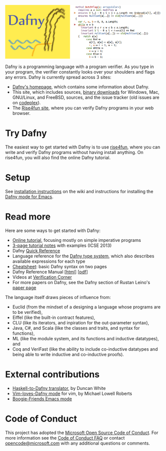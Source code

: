 ![Dafny](dafny-banner.png)

Dafny is a programming language with a program verifier. As you type in your program, the verifier constantly looks over your shoulders and flags any errors. Dafny is currently spread across 3 sites:

* [Dafny's homepage](http://research.microsoft.com/dafny), which contains some information about Dafny.
* This site, which includes sources, [binary downloads](https://github.com/Microsoft/dafny/releases) for Windows, Mac, GNU/Linux, and FreeBSD, sources, and the issue tracker (old issues are on [codeplex](https://dafny.codeplex.com/workitem/list/basic)).
* The [Rise4fun site](http://rise4fun.com/dafny), where you can verify Dafny programs in your web browser.

# Try Dafny

The easiest way to get started with Dafny is to use [rise4fun](http://rise4fun.com/dafny), where you can write and verify Dafny programs without having install anything. On rise4fun, you will also find the online Dafny tutorial.

# Setup

See [installation instructions](https://github.com/Microsoft/dafny/wiki/INSTALL) on the wiki
and instructions for installing the [Dafny mode for Emacs](https://github.com/boogie-org/boogie-friends).

# Read more

Here are some ways to get started with Dafny:

* [Online tutorial](http://rise4fun.com/Dafny/tutorial/guide), focusing mostly on simple imperative programs 
* [3-page tutorial notes](http://research.microsoft.com/en-us/um/people/leino/papers/krml233.pdf) with examples (ICSE 2013) 
* Dafny [Quick Reference](http://research.microsoft.com/en-us/projects/dafny/reference.aspx)
* Language reference for the [Dafny type system](http://research.microsoft.com/en-us/um/people/leino/papers/krml243.html), which also describes available expressions for each type 
* [Cheatsheet](https://docs.google.com/document/d/1kz5_yqzhrEyXII96eCF1YoHZhnb_6dzv-K3u79bMMis/edit?pref=2&pli=1): basic Dafny syntax on two pages 
* Dafny Reference Manual [[html](https://github.com/Microsoft/dafny/Docs/DafnyRef/out/DafnyRef.html)] [[pdf](https://github.com/Microsoft/dafny/blob/master/Docs/DafnyRef/out/DafnyRef.pdf)]
* Videos at [Verification Corner](https://www.youtube.com/channel/UCP2eLEql4tROYmIYm5mA27A)
* For more papers on Dafny, see the Dafny section of Rustan Leino's [paper page](http://research.microsoft.com/en-us/um/people/leino/papers.html)

The language itself draws pieces of influence from:

* Euclid (from the mindset of a designing a language whose programs are to be verified),
* Eiffel (like the built-in contract features),
* CLU (like its iterators, and inpiration for the out-parameter syntax),
* Java, C#, and Scala (like the classes and traits, and syntax for functions),
* ML (like the module system, and its functions and inductive datatypes), and
* Coq and VeriFast (like the ability to include co-inductive datatypes and being able to write inductive and co-inductive proofs).

# External contributions

* [Haskell-to-Dafny translator](http://www.doc.ic.ac.uk/~dcw/h2d.cgi), by Duncan White
* [Vim-loves-Dafny mode](https://github.com/mlr-msft/vim-loves-dafny) for vim, by Michael Lowell Roberts
* [Boogie-Friends Emacs mode](https://github.com/boogie-org/boogie-friends)

# Code of Conduct

This project has adopted the [Microsoft Open Source Code of Conduct](https://opensource.microsoft.com/codeofconduct/). For more information see the [Code of Conduct FAQ](https://opensource.microsoft.com/codeofconduct/faq/) or contact [opencode@microsoft.com](mailto:opencode@microsoft.com) with any additional questions or comments.
